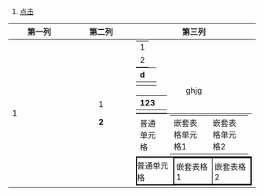 1. <a id ="01-1"> [点击](#01-2)

<div>
<table align  =center padding =0 margin =0>
<thead>
<th> 第一列 </th>
<th> 第二列 </th>
<th width="50%"> 第三列 </th>
</thead>
<tr align=center> 
<td align =left> 1 </td>
<td> <p>  1</p> <p><font color = o > <b>2</b> </p> </td>
<td> <table width =100% margin = 0 padding  0> <tr><td>1</td></tr><td>2</td></tr>
</table>
</div>

|d|  |
|--|--|
|  |  | 

<body> ghjg </body>



| 123<a id ="01-2"> |  |
|--|--|
|  |  |

<html>
<head>
  <style>
    /* 所有表格共用样式 */
    table {
      border-collapse: collapse; /* 合并边框 */
      margin: 0;
      padding: 0;
    }
    
    td, th {
      border: 1px solid black;  /* 单元格边框 */
      padding: 0;               /* 清除默认内边距 */
      margin: 0;
    }

    /* 子表格的容器单元格 */
    .nested-table-cell {
      border: none; /* 可选：隐藏父单元格边框 */
    }
  </style>
</head>
<body>
  <!-- 父表格 -->
  <table>
    <tr>
      <td>普通单元格</td>
      <td class="nested-table-cell">
        <!-- 嵌套子表格 -->
        <table>
          <tr>
            <td>嵌套表格单元格1</td>
            <td>嵌套表格单元格2</td>
          </tr>
        </table>
      </td>
    </tr>
  </table>
</body>
</html>

<table style="border-collapse: collapse; margin: 0; padding: 0; border: 1px solid black;">
  <tr>
    <td style="border: 1px solid black; padding: 0;">普通单元格</td>
    <td style="border: 1px solid black; padding: 0; margin: 0;">
      <!-- 嵌套子表格 -->
      <table style="border-collapse: collapse; margin: 0; padding: 0; width: 100%;">
        <tr>
          <td style="border: 1px solid black; padding: 4px;">嵌套表格1</td>
          <td style="border: 1px solid black; padding: 4px;">嵌套表格2</td>
        </tr>
      </table>
    </td>
  </tr>
</table>
<!--stackedit_data:
eyJoaXN0b3J5IjpbLTc1ODk1NDI2OSwxMDAzMzk5NTM4LDE4OT
Y1MjAxNDAsLTE5MjI3MDgwMDcsLTExODAwNzc1MjUsMjg3MTMz
Mjc5LDY0MDQwNzE1Myw5MjgxNjgxODUsLTE1MTg4Njc0ODQsND
Q2MjE3NTEzLDE4NjEzMzk1OTYsMTYxNjE5OTczNCwxODYxMzM5
NTk2LC0xOTUxNjA1Njc1LDMwMjQ1NzY1LDExMTg2ODEwNTQsMT
IyOTA2OTE2MiwxMDA3NjY4MjgxXX0=
-->